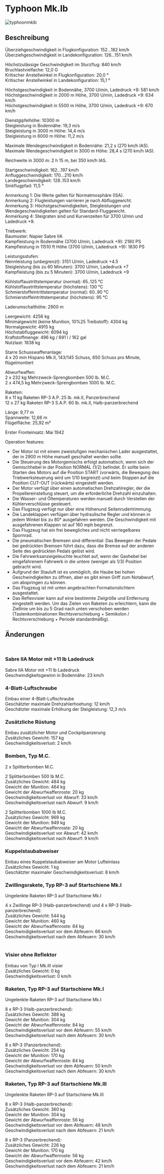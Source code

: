 # Typhoon Mk.Ib  
  
![typhoonmkib](../images/typhoonmkib.png)  
  
## Beschreibung  
  
Überziehgeschwindigkeit in Flugkonfiguration: 152...182 km/h  
Überziehgeschwindigkeit in Landekonfiguration: 126...151 km/h  
  
Höchstzulässige Geschwindigkeit im Sturzflug: 840 km/h  
Bruchlastvielfache: 12,0 G  
Kritischer Anstellwinkel in Flugkonfiguration: 20,0 °  
Kritischer Anstellwinkel in Landekonfiguration: 15,1 °  
  
Höchstgeschwindigkeit in Bodennähe, 3700 U/min, Ladedruck +9: 581 km/h  
Höchstgeschwindigkeit in 2000 m Höhe, 3700 U/min, Ladedruck +9: 634 km/h  
Höchstgeschwindigkeit in 5500 m Höhe, 3700 U/min, Ladedruck +9: 670 km/h  
  
Dienstgipfelhöhe: 10300 m  
Steigleistung in Bodennähe: 19,3 m/s  
Steigleistung in 3000 m Höhe: 14,4 m/s  
Steigleistung in 6000 m Höhe: 11,2 m/s  
  
Maximale Wendegeschwindigkeit in Bodennähe: 21,2 s (270 km/h IAS).  
Maximale Wendegeschwindigkeit in 3000 m Höhe: 28,4 s (270 km/h IAS).  
  
Reichweite in 3000 m: 2 h 15 m, bei 350 km/h IAS.  
  
Startgeschwindigkeit: 162...197 km/h  
Anfluggeschwindigkeit: 170...210 km/h  
Landegeschwindigkeit: 128..153 km/h  
Sinkflugpfad: 11,5 °  
  
Anmerkung 1: Die Werte gelten für Normatmosphäre (ISA).  
Anmerkung 2: Flugleistungen varrieren je nach Abfluggewicht.  
Anmerkung 3: Höchstgeschwindigkeiten, Steigleistungen und Wendegeschwindigkeiten gelten für Standard-Fluggewicht.  
Anmerkung 4: Steigraten sind und Kurvenzeiten für 3700 U/min und Ladedruck +9.  
  
Triebwerk:  
Baumuster: Napier Sabre IIA  
Kampfleistung in Bodennähe (3700 U/min, Ladedruck +9): 2180 PS  
Kampfleistung in 11510 ft Höhe (3700 U/min, Ladedruck +9): 1830 PS  
  
Leistungsstufen:  
Nennleistung (unbegrenzt): 3151 U/min, Ladedruck +4.5  
Steigleistung (bis zu 60 Minuten): 3700 U/min, Ladedruck +7  
Kampfleistung (bis zu 5 Minuten): 3700 U/min, Ladedruck +9  
  
Kühlstoffaustrittstemperatur (normal): 65..125 °C  
Kühlstoffaustrittstemperatur (höchstens): 130 °C  
Schmierstoffeintrittstemperatur (normal): 60..90 °C  
Schmierstoffeintrittstemperatur (höchstens): 95 °C  
  
Laderumschalthöhe: 2900 m  
  
Leergewicht: 4256 kg  
Minimalgewicht (keine Munition, 10%25 Treibstoff): 4304 kg  
Normalgewicht: 4915 kg  
Höchstabfluggewicht: 6094 kg  
Kraftstoffmenge: 496 kg / 691 l / 162 gal  
Nutzlast: 1838 kg  
  
Starre Schusswaffenanlage:  
4 x 20 mm Hispano Mk.II, 143/145 Schuss, 650 Schuss pro Minute, flügelmontiert  
  
Abwurfwaffen:  
2 x 232 kg Mehrzweck-Sprengbomben 500 lb. M.C.  
2 x 474,5 kg Mehrzweck-Sprengbomben 1000 lb. M.C.  
  
Raketen:  
8 x 11 kg Raketen RP-3 A.P. 25 lb. mk.II, Panzerbrechend  
12 x 27 kg Raketen RP-3 S.A.P. 60 lb. mk.II, Halb-panzerbrechend  
  
Länge: 9,77 m  
Spannweite: 12,66 m  
Flügelfläche: 25,92 m²  
  
Erster Fronteinsatz: Mai 1942  
  
Operation features:  
- Der Motor ist mit einem zweistufigen mechanischen Lader ausgestattet, der in 2900 m Höhe manuell geschaltet werden sollte.  
- Die Steuerung des Motorgemischs erfolgt automatisch, wenn sich der Gemischhebel in der Position NORMAL (1/2) befindet. Er sollte beim Starten des Motors auf die Position START (vorwärts, die Bewegung des Triebwerksteuerung wird um 1/10 begrenzt) und beim Stoppen auf die Position CUT-OUT (rückwärts) eingestellt werden.  
- Der Motor verfügt über einen automatischen Drehzahlregler, der die Propellereinstellung steuert, um die erforderliche Drehzahl einzuhalten.  
- Die Wasser- und Öltemperaturen werden manuell durch Verstellen der Kühlerverschlüsse gesteuert.  
- Das Flugzeug verfügt nur über eine Höhenund Seitenrudertrimmung.  
- Die Landeklappen verfügen über hydraulische Regler und können in jedem Winkel bis zu 80° ausgefahren werden. Die Geschwindigkeit mit ausgefahrenen Klappen ist auf 160 mph begrenzt.  
- Das Flugzeug hat ein frei bewegliches und nicht verriegelbares Spornrad.  
- Die pneumatischen Bremsen sind differential: Das Bewegen der Pedale bei gedrückten Bremsen führt dazu, dass die Bremse auf der anderen Seite des gedrückten Pedals gelöst wird.  
- Die Fahrwerksanzeigeleuchte leuchtet auf, wenn der Gashebel bei eingefahrenem Fahrwerk in die untere (weniger als 1/3) Position gebracht wird.  
- Aufgrund der Stauluft ist es unmöglich, die Haube bei hohen Geschwindigkeiten zu öffnen, aber es gibt einen Griff zum Notabwurf, um abspringen zu können.  
- Das Flugzeug ist mit unten angebrachten Formationslichtern ausgestattet.  
- Das Reflexvisier kann auf eine bestimmte Zielgröße und Entfernung eingestellt werden. Um das Zielen von Raketen zu erleichtern, kann die Ziellinie um bis zu 5 Grad nach unten verschoben werden (Tastenkombinationen Rechtsverschiebung + Semikolon / Rechtsverschiebung + Periode standardmäßig).  
  
## Änderungen  
  ﻿
  
### Sabre IIA Motor mit +11 lb Ladedruck  
  
Sabre IIA Motor mit +11 lb Ladedruck  
Geschwindigkeitsgewinn in Bodennähe: 23 km/h  ﻿
  
### 4-Blatt-Luftschraube  
  
Einbau einer 4-Blatt-Luftschraube  
Geschätzter maximale Drehzahlerhoehung: 12 km/h  
Geschätzter maximale Erhöhung der Steigleistung: 12,3 m/s  ﻿
  
### Zusätzliche Rüstung  
  
Einbau zusätzlicher Motor und Cockpitpanzerung  
Zusätzliches Gewicht: 157 kg  
Geschwindigkeitsverlust: 2 km/h  ﻿
  
### Bomben, Typ M.C.  
  
2 x Splitterbomben M.C.  
  
2 Splitterbomben 500 lb M.C.  
Zusätzliches Gewicht: 484 kg  
Gewicht der Munition: 464 kg  
Gewicht der Abwurfwaffenroste: 20 kg  
Geschwindigkeitsverlust vor Abwurf: 33 km/h  
Geschwindigkeitsverlust nach Abwurf: 9 km/h  
  
2 Splitterbomben 1000 lb M.C.  
Zusätzliches Gewicht: 969 kg  
Gewicht der Munition: 949 kg  
Gewicht der Abwurfwaffenroste: 20 kg  
Geschwindigkeitsverlust vor Abwurf: 42 km/h  
Geschwindigkeitsverlust nach Abwurf: 9 km/h  ﻿
  
### Kuppelstaubabweiser  
  
Einbau eines Kuppelstaubabweiser am Motor Lufteinlass  
Zusätzliches Gewicht: 1 kg  
Geschätzter maximaler Geschwindigkeitsverlust: 8 km/h  ﻿
  
### Zwillingsrakete, Typ RP-3 auf Startschiene Mk.I  
  
Ungelenkte Raketen RP-3 auf Startschiene Mk.I  
  
4 x Zwillinge RP-3 (Halb-panzerbrechend) und 4 x RP-3 (Halb-panzerbrechend):  
Zusätzliches Gewicht: 544 kg  
Gewicht der Munition: 460 kg  
Gewicht der Abwurfwaffenroste: 84 kg  
Geschwindigkeitsverlust vor dem Abfeuern: 66 km/h  
Geschwindigkeitsverlust nach dem Abfeuern: 30 km/h  
  ﻿
  
### Visier ohne Reflektor  
  
Einbau von Typ I Mk.III visier  
Zusätzliches Gewicht: 0 kg  
Geschwindigkeitsverlust: 0 km/h  ﻿
  
### Raketen, Typ RP-3 auf Startschiene Mk.I  
  
Ungelenkte Raketen RP-3 auf Startschiene Mk.I  
  
8 x RP-3 (Halb-panzerbrechend):  
Zusätzliches Gewicht: 388 kg  
Gewicht der Munition: 304 kg  
Gewicht der Abwurfwaffenroste: 84 kg  
Geschwindigkeitsverlust vor dem Abfeuern: 55 km/h  
Geschwindigkeitsverlust nach dem Abfeuern: 30 km/h  
  
8 x RP-3 (Panzerbrechend):  
Zusätzliches Gewicht: 254 kg  
Gewicht der Munition: 170 kg  
Gewicht der Abwurfwaffenroste: 84 kg  
Geschwindigkeitsverlust vor dem Abfeuern: 50 km/h  
Geschwindigkeitsverlust nach dem Abfeuern: 30 km/h  ﻿
  
### Raketen, Typ RP-3 auf Startschiene Mk.III  
  
Ungelenkte Raketen RP-3 auf Startschiene Mk.III  
  
8 x RP-3 (Halb-panzerbrechend):  
Zusätzliches Gewicht: 360 kg  
Gewicht der Munition: 304 kg  
Gewicht der Abwurfwaffenroste: 56 kg  
Geschwindigkeitsverlust vor dem Abfeuern: 48 km/h  
Geschwindigkeitsverlust nach dem Abfeuern: 21 km/h  
  
8 x RP-3 (Panzerbrechend):  
Zusätzliches Gewicht: 226 kg  
Gewicht der Munition: 170 kg  
Gewicht der Abwurfwaffenroste: 56 kg  
Geschwindigkeitsverlust vor dem Abfeuern: 42 km/h  
Geschwindigkeitsverlust nach dem Abfeuern: 21 km/h  